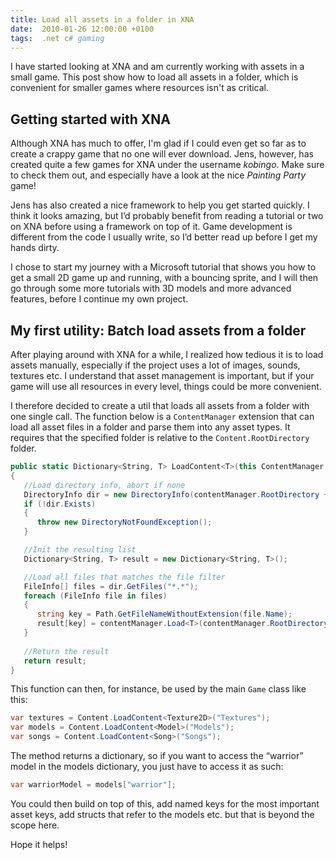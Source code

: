 ```yaml
---
title: Load all assets in a folder in XNA
date:  2010-01-26 12:00:00 +0100
tags:  .net c# gaming
---
```


I have started looking at XNA and am currently working with assets in a small game.
This post show how to load all assets in a folder, which is convenient for smaller
games where resources isn't as critical.


## Getting started with XNA

Although XNA has much to offer, I'm glad if I could even get so far as to create
a crappy game that no one will ever download. Jens, however, has created quite a
few games for XNA under the username *kobingo*. Make sure to check them out, and
especially have a look at the nice *Painting Party* game!

Jens has also created a nice framework to help you get started quickly. I think
it looks amazing, but I’d probably benefit from reading a tutorial or two on XNA
before using a framework on top of it. Game development is different from the code
I usually write, so I’d better read up before I get my hands dirty.

I chose to start my journey with a Microsoft tutorial that shows you how to get a
small 2D game up and running, with a bouncing sprite, and I will then go through
some more tutorials with 3D models and more advanced features, before I continue
my own project.


## My first utility: Batch load assets from a folder

After playing around with XNA for a while, I realized how tedious it is to load
assets manually, especially if the project uses a lot of images, sounds, textures
etc. I understand that asset management is important, but if your game will use
all resources in every level, things could be more convenient. 

I therefore decided to create a util that loads all assets from a folder with one
single call. The function below is a `ContentManager` extension that can load all
asset files in a folder and parse them into any asset types. It requires that the
specified folder is relative to the `Content.RootDirectory` folder.

```csharp
public static Dictionary<String, T> LoadContent<T>(this ContentManager contentManager, string contentFolder)
{
   //Load directory info, abort if none
   DirectoryInfo dir = new DirectoryInfo(contentManager.RootDirectory + "\\" + contentFolder);
   if (!dir.Exists) 
   {
      throw new DirectoryNotFoundException();
   }

   //Init the resulting list
   Dictionary<String, T> result = new Dictionary<String, T>();

   //Load all files that matches the file filter
   FileInfo[] files = dir.GetFiles("*.*");
   foreach (FileInfo file in files)
   {
      string key = Path.GetFileNameWithoutExtension(file.Name);
      result[key] = contentManager.Load<T>(contentManager.RootDirectory + "/" + contentFolder + "/" + key);
   }
   
   //Return the result
   return result;
}
```

This function can then, for instance, be used by the main `Game` class like this:

```csharp
var textures = Content.LoadContent<Texture2D>("Textures");
var models = Content.LoadContent<Model>("Models");
var songs = Content.LoadContent<Song>("Songs");
```

The method returns a dictionary, so if you want to access the “warrior” model in
the models dictionary, you just have to access it as such:

```csharp
var warriorModel = models["warrior"];
```

You could then build on top of this, add named keys for the most important asset
keys, add structs that refer to the models etc. but that is beyond the scope here.

Hope it helps!


